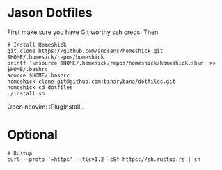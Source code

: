 # Jason Dotfiles 

First make sure you have Git worthy ssh creds. Then
```
# Install Homeshick
git clone https://github.com/andsens/homeshick.git $HOME/.homesick/repos/homeshick
printf '\nsource $HOME/.homesick/repos/homeshick/homeshick.sh\n' >> $HOME/.bashrc
source $HOME/.bashrc
homeshick clone git@github.com:binarybana/dotfiles.git
homeshick cd dotfiles
./install.sh
```
Open neovim: :PlugInstall .

# Optional
```
# Rustup 
curl --proto '=https' --tlsv1.2 -sSf https://sh.rustup.rs | sh
```

